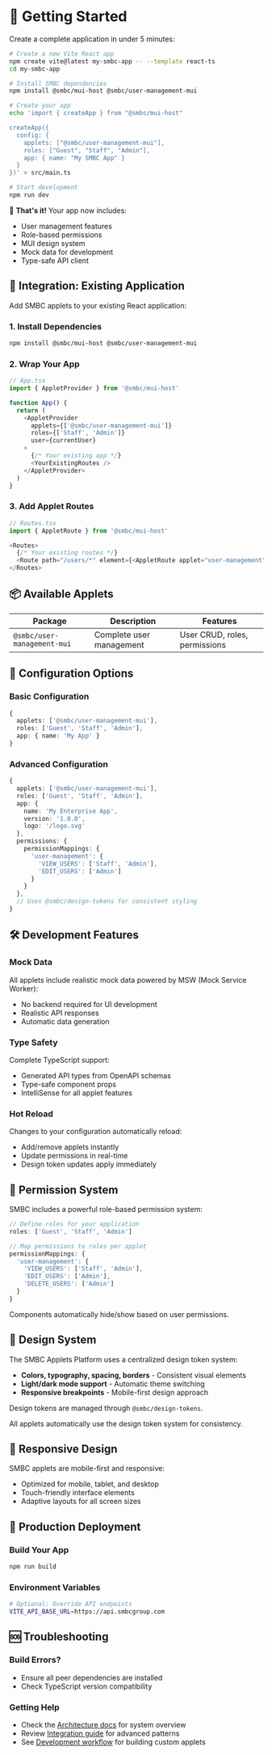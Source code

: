 # 🚀 Getting Started

Create a complete application in under 5 minutes:

```bash
# Create a new Vite React app
npm create vite@latest my-smbc-app -- --template react-ts
cd my-smbc-app

# Install SMBC dependencies
npm install @smbc/mui-host @smbc/user-management-mui

# Create your app
echo 'import { createApp } from "@smbc/mui-host"

createApp({
  config: {
    applets: ["@smbc/user-management-mui"],
    roles: ["Guest", "Staff", "Admin"],
    app: { name: "My SMBC App" }
  }
})' > src/main.ts

# Start development
npm run dev
```

🎉 **That's it!** Your app now includes:

- User management features
- Role-based permissions
- MUI design system
- Mock data for development
- Type-safe API client

## 🔧 Integration: Existing Application

Add SMBC applets to your existing React application:

### 1. Install Dependencies

```bash
npm install @smbc/mui-host @smbc/user-management-mui
```

### 2. Wrap Your App

```typescript
// App.tsx
import { AppletProvider } from '@smbc/mui-host'

function App() {
  return (
    <AppletProvider
      applets={['@smbc/user-management-mui']}
      roles={['Staff', 'Admin']}
      user={currentUser}
    >
      {/* Your existing app */}
      <YourExistingRoutes />
    </AppletProvider>
  )
}
```

### 3. Add Applet Routes

```typescript
// Routes.tsx
import { AppletRoute } from '@smbc/mui-host'

<Routes>
  {/* Your existing routes */}
  <Route path="/users/*" element={<AppletRoute applet="user-management" />} />
</Routes>
```

## 📦 Available Applets

| Package                     | Description              | Features                      |
| --------------------------- | ------------------------ | ----------------------------- |
| `@smbc/user-management-mui` | Complete user management | User CRUD, roles, permissions |

## 🎯 Configuration Options

### Basic Configuration

```typescript
{
  applets: ['@smbc/user-management-mui'],
  roles: ['Guest', 'Staff', 'Admin'],
  app: { name: 'My App' }
}
```

### Advanced Configuration

```typescript
{
  applets: ['@smbc/user-management-mui'],
  roles: ['Guest', 'Staff', 'Admin'],
  app: {
    name: 'My Enterprise App',
    version: '1.0.0',
    logo: '/logo.svg'
  },
  permissions: {
    permissionMappings: {
      'user-management': {
        'VIEW_USERS': ['Staff', 'Admin'],
        'EDIT_USERS': ['Admin']
      }
    }
  },
  // Uses @smbc/design-tokens for consistent styling
}
```

## 🛠️ Development Features

### Mock Data

All applets include realistic mock data powered by MSW (Mock Service Worker):

- No backend required for UI development
- Realistic API responses
- Automatic data generation

### Type Safety

Complete TypeScript support:

- Generated API types from OpenAPI schemas
- Type-safe component props
- IntelliSense for all applet features

### Hot Reload

Changes to your configuration automatically reload:

- Add/remove applets instantly
- Update permissions in real-time
- Design token updates apply immediately

## 🔐 Permission System

SMBC includes a powerful role-based permission system:

```typescript
// Define roles for your application
roles: ['Guest', 'Staff', 'Admin']

// Map permissions to roles per applet
permissionMappings: {
  'user-management': {
    'VIEW_USERS': ['Staff', 'Admin'],
    'EDIT_USERS': ['Admin'],
    'DELETE_USERS': ['Admin']
  }
}
```

Components automatically hide/show based on user permissions.

## 🎨 Design System

The SMBC Applets Platform uses a centralized design token system:

- **Colors, typography, spacing, borders** - Consistent visual elements
- **Light/dark mode support** - Automatic theme switching
- **Responsive breakpoints** - Mobile-first design approach

Design tokens are managed through `@smbc/design-tokens`.

All applets automatically use the design token system for consistency.

## 📱 Responsive Design

SMBC applets are mobile-first and responsive:

- Optimized for mobile, tablet, and desktop
- Touch-friendly interface elements
- Adaptive layouts for all screen sizes

## 🚀 Production Deployment

### Build Your App

```bash
npm run build
```

### Environment Variables

```bash
# Optional: Override API endpoints
VITE_API_BASE_URL=https://api.smbcgroup.com
```

## 🆘 Troubleshooting

### Build Errors?

- Ensure all peer dependencies are installed
- Check TypeScript version compatibility

### Getting Help

- Check the [Architecture docs](./ARCHITECTURE.md) for system overview
- Review [Integration guide](./INTEGRATION.md) for advanced patterns
- See [Development workflow](./DEVELOPMENT.md) for building custom applets
